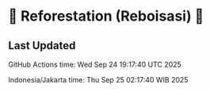 
# 🌳 Reforestation (Reboisasi) 🌲

## Last Updated

GitHub Actions time: Wed Sep 24 19:17:40 UTC 2025

Indonesia/Jakarta time: Thu Sep 25 02:17:40 WIB 2025
